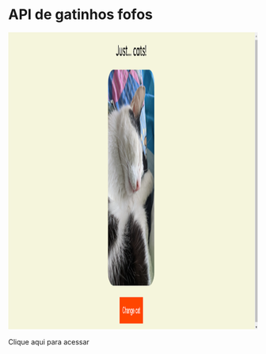 # API de gatinhos fofos

<img src="print.png" alt="screenshot da tela do site" width="900px" height="600px">

<a style="text-decoration: none;" href="https://utilizando-api.natalias2.repl.co/"><span>Clique aqui para acessar</span></a>
